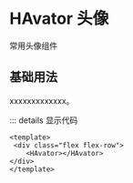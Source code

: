 # HAvator 头像
常用头像组件

## 基础用法

xxxxxxxxxxxxx。

<div class="flex flex-row">
    <HAvator></HAvator>
</div>

::: details 显示代码

```vue
<template>
 <div class="flex flex-row">
    <HAvator></HAvator>
</div>
</template>
```